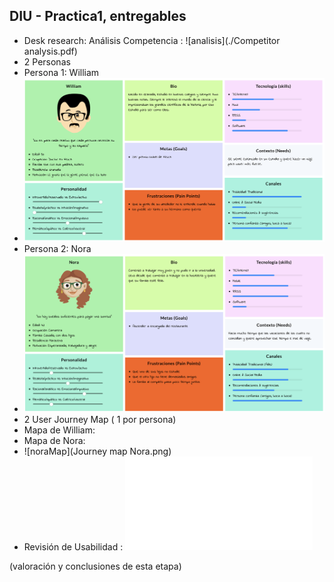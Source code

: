 ## DIU - Practica1, entregables




- Desk research: Análisis Competencia : ![analisis](./Competitor analysis.pdf)
- 2 Personas 
- Persona 1: William
- ![william](./persona1_William.png)
- Persona 2: Nora
- ![nora](./persona2_Nora.png)
- 2 User Journey Map  ( 1 por persona)
- Mapa de William:
- Mapa de Nora:
- ![noraMap](Journey map Nora.png)
- Revisión de Usabilidad : ![review](./Usability-review.pdf)


(valoración y conclusiones de esta etapa)
